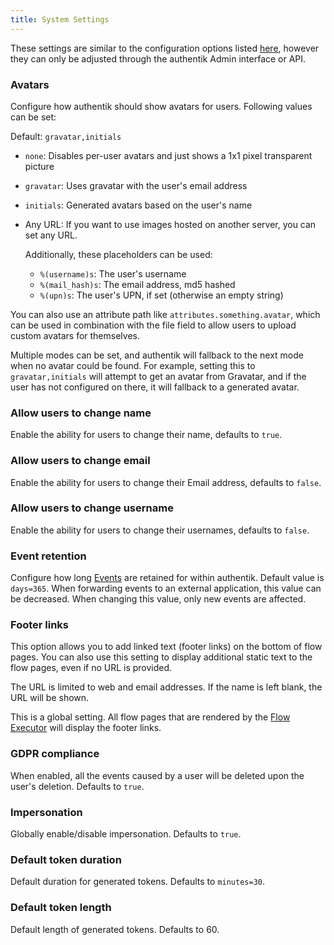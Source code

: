 ```yaml
---
title: System Settings
---
```


These settings are similar to the configuration options listed [here](../install-config/configuration/configuration.mdx), however they can only be adjusted through the authentik Admin interface or API.

### Avatars

Configure how authentik should show avatars for users. Following values can be set:

Default: `gravatar,initials`

-   `none`: Disables per-user avatars and just shows a 1x1 pixel transparent picture
-   `gravatar`: Uses gravatar with the user's email address
-   `initials`: Generated avatars based on the user's name
-   Any URL: If you want to use images hosted on another server, you can set any URL.

    Additionally, these placeholders can be used:

    -   `%(username)s`: The user's username
    -   `%(mail_hash)s`: The email address, md5 hashed
    -   `%(upn)s`: The user's UPN, if set (otherwise an empty string)

You can also use an attribute path like `attributes.something.avatar`, which can be used in combination with the file field to allow users to upload custom avatars for themselves.

Multiple modes can be set, and authentik will fallback to the next mode when no avatar could be found. For example, setting this to `gravatar,initials` will attempt to get an avatar from Gravatar, and if the user has not configured on there, it will fallback to a generated avatar.

### Allow users to change name

Enable the ability for users to change their name, defaults to `true`.

### Allow users to change email

Enable the ability for users to change their Email address, defaults to `false`.

### Allow users to change username

Enable the ability for users to change their usernames, defaults to `false`.

### Event retention

Configure how long [Events](./events/index.md) are retained for within authentik. Default value is `days=365`. When forwarding events to an external application, this value can be decreased. When changing this value, only new events are affected.

### Footer links

This option allows you to add linked text (footer links) on the bottom of flow pages. You can also use this setting to display additional static text to the flow pages, even if no URL is provided.

The URL is limited to web and email addresses. If the name is left blank, the URL will be shown.

This is a global setting. All flow pages that are rendered by the [Flow Executor](../add-secure-apps/flows-stages/flow/executors/if-flow.md) will display the footer links.

### GDPR compliance

When enabled, all the events caused by a user will be deleted upon the user's deletion. Defaults to `true`.

### Impersonation

Globally enable/disable impersonation. Defaults to `true`.

### Default token duration

Default duration for generated tokens. Defaults to `minutes=30`.

### Default token length

Default length of generated tokens. Defaults to 60.
